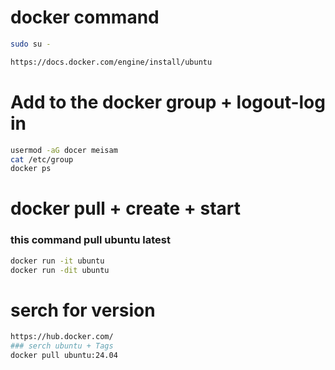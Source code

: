 # docker command

```bash
sudo su -
```
```bash
https://docs.docker.com/engine/install/ubuntu
```
# Add to the docker group + logout-log in
```bash
usermod -aG docer meisam
cat /etc/group
docker ps
```
# docker pull + create + start
### this command pull ubuntu latest
```bash
docker run -it ubuntu
docker run -dit ubuntu
```

# serch for version
```bash
https://hub.docker.com/
### serch ubuntu + Tags
docker pull ubuntu:24.04
```
